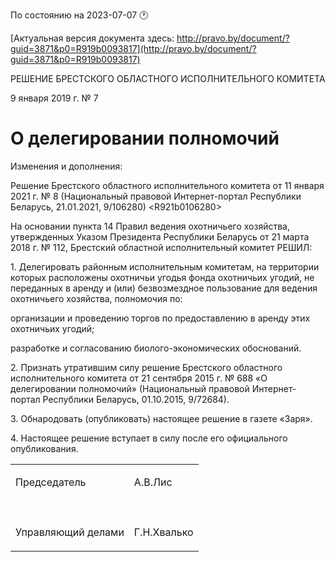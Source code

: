 По состоянию на 2023-07-07 &#x1F550;

[Актуальная версия документа здесь: http://pravo.by/document/?guid=3871&p0=R919b0093817](http://pravo.by/document/?guid=3871&p0=R919b0093817)

<p>РЕШЕНИЕ БРЕСТСКОГО ОБЛАСТНОГО ИСПОЛНИТЕЛЬНОГО КОМИТЕТА</p>
<p>9 января 2019 г. № 7</p>
<h1>О делегировании полномочий</h1>
<p>Изменения и дополнения:</p>
<p>Решение Брестского областного исполнительного комитета от 11 января 2021 г. № 8 (Национальный правовой Интернет-портал Республики Беларусь, 21.01.2021, 9/106280) &lt;R921b0106280&gt;</p>
<p></p>
<p>На основании пункта 14 Правил ведения охотничьего хозяйства, утвержденных Указом Президента Республики Беларусь от 21 марта 2018 г. № 112, Брестский областной исполнительный комитет РЕШИЛ:</p>
<p>1. Делегировать районным исполнительным комитетам, на территории которых расположены охотничьи угодья фонда охотничьих угодий, не переданных в аренду и (или) безвозмездное пользование для ведения охотничьего хозяйства, полномочия по:</p>
<p>организации и проведению торгов по предоставлению в аренду этих охотничьих угодий;</p>
<p>разработке и согласованию биолого-экономических обоснований.</p>
<p>2. Признать утратившим силу решение Брестского областного исполнительного комитета от 21 сентября 2015 г. № 688 «О делегировании полномочий» (Национальный правовой Интернет-портал Республики Беларусь, 01.10.2015, 9/72684).</p>
<p>3. Обнародовать (опубликовать) настоящее решение в газете «Заря».</p>
<p>4. Настоящее решение вступает в силу после его официального опубликования.</p>
<p></p>
<table>
<tr>
<td><p>Председатель</p></td>
<td><p>А.В.Лис</p></td>
</tr>
<tr>
<td><p></p></td>
<td><p></p></td>
</tr>
<tr>
<td><p>Управляющий делами</p></td>
<td><p>Г.Н.Хвалько</p></td>
</tr>
</table>
<p></p>